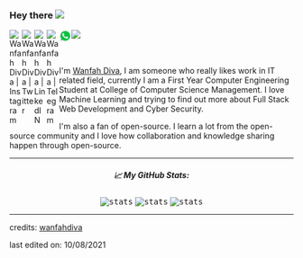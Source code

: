 ### Hey there <img src="https://media.giphy.com/media/hvRJCLFzcasrR4ia7z/giphy.gif" width="25px">

<a href="https://instagram.com/wanfahdiva">
  <img align="left" alt="Wanfah Diva | Instagram" width="22px" src="https://image.flaticon.com/icons/png/128/2111/2111463.png" />
</a>
<a href="https://twitter.com/wanfah_diva">
  <img align="left" alt="Wanfah Diva | Twitter" width="22px" src="https://image.flaticon.com/icons/png/128/1409/1409937.png" />
</a>
<a href="https://www.linkedin.com/in/wanfahdiva">
  <img align="left" alt="Wanfah Diva | LinkedIN" width="22px" src="https://image.flaticon.com/icons/png/512/1383/1383262.png" />
</a>
<a href="https://web.facebook.com/wanfahdivaa/">
  <img align="left" alt="Wanfah Diva | Telegram" width="22px" src="https://image.flaticon.com/icons/png/512/1384/1384053.png" />
</a>
<a href="https://wa.link/rxc23y">
  <img align="left" alt="Wanfah Diva | Whatsapp" width="22px" src="https://github.com/appicons/Whatsapp/blob/master/icons/whatsapp_194x194.png" />
</a>

![](https://visitor-badge.glitch.me/badge?page_id=wanfahdiva.wanfahdiva)

<br />

I'm [Wanfah Diva](https://wanfahdiva.github.io/), I am someone who really likes work in IT related field, currently I am a First Year Computer Engineering Student at College of Computer Science Management. I love Machine Learning and trying to find out more about Full Stack Web Development and Cyber Security.

I'm also a fan of open-source. I learn a lot from the open-source community and I love how collaboration and knowledge sharing happen through open-source.

-----

<h5 align="center">
  
📈 **My GitHub Stats:**

</h5>
<!-- <img alt="stats" height="140em" src="https://github.com/Gapur/Gapur/blob/master/coding.gif?raw=true" /> -->
<!-- <img alt="stats" height="140em" src="https://raw.githubusercontent.com/AVS1508/AVS1508/master/assets/Night-Coding.gif" /> -->
<!-- <img alt="stats" height="140em" src="https://c.tenor.com/RZ1Cq8RF_FwAAAAM/anime-crazy.gif" /> -->
<p align="center">
<kbd><img align="center" height="140em" alt="stats" src="https://github-readme-stats.vercel.app/api?username=wanfahdiva&theme=react&show_icons=true&hide_border=true&&count_private=true&include_all_commits=true" /></kbd>
<kbd><img align="center" height="140em" alt="stats" src="https://c.tenor.com/RZ1Cq8RF_FwAAAAM/anime-crazy.gif" /></kbd>
<kbd><img align="center" height="140em" alt="stats" src="https://github-readme-stats.vercel.app/api/top-langs/?username=wanfahdiva&theme=react&layout=compact" />
</kbd>
</p>

-----

<!-- <p align="center">
  <kbd><img height="140em" src="https://github-readme-streak-stats.herokuapp.com/?user=wanfahdiva#version3"/></kbd>
  <kbd><img height="140em" src="https://activity-graph.herokuapp.com/graph?username=wanfahdiva&theme=redical"></kbd>
</p>

----- -->

credits: [wanfahdiva](https://github.com/wanfahdiva)

last edited on: 10/08/2021
